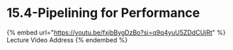 # 15.4-Pipelining for Performance

{% embed url="https://youtu.be/fxjbBygDzBo?si=q9q4yuU5ZDdCUjRt" %}
Lecture Video Address
{% endembed %}

